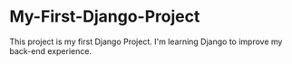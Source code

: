 # My-First-Django-Project

This project is my first Django Project. I'm learning Django to improve my back-end experience.
